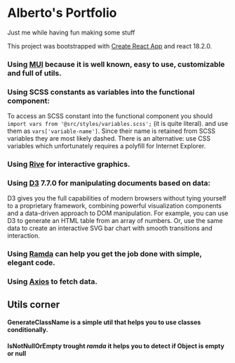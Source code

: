 # Alberto's Portfolio
Just me while having fun making some stuff

This project was bootstrapped with [Create React App](https://github.com/facebook/create-react-app) and react 18.2.0.

### Using [MUI](https://mui.com/material-ui/getting-started/overview/) because it is well known, easy to use, customizable and full of utils.

### Using SCSS constants as variables into the functional component:

To access an SCSS constant into the functional component you should `import vars from '@src/styles/variables.scss';` (it is quite literal).
and use them as `vars['variable-name']`. Since their name is retained from SCSS variables they are most likely dashed.
There is an alternative: use CSS variables which unfortunately requires a polyfill for Internet Explorer.

### Using [Rive](https://rive.app/) for interactive graphics.

### Using [D3](https://d3js.org/) 7.7.0 for manipulating documents based on data:

D3 gives you the full capabilities of modern browsers without tying yourself to a proprietary framework, combining powerful visualization components and a data-driven approach to DOM manipulation. For example, you can use D3 to generate an HTML table from an array of numbers. Or, use the same data to create an interactive SVG bar chart with smooth transitions and interaction.

### Using [Ramda](https://ramdajs.com/docs/) can help you get the job done with simple, elegant code.

### Using [Axios](https://axios-http.com/docs/intro) to fetch data.

## Utils corner
#### **GenerateClassName** is a simple util that helps you to use classes conditionally.
#### **IsNotNullOrEmpty** trought *ramda* it helps you to detect if Object is empty or null